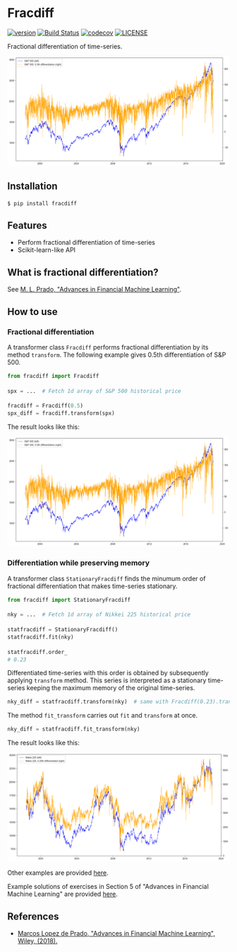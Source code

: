 # Fracdiff

[![version](https://img.shields.io/pypi/v/fracdiff.svg)](https://pypi.org/project/fracdiff/)
[![Build Status](https://travis-ci.com/simaki/fracdiff.svg?branch=master)](https://travis-ci.com/simaki/fracdiff)
[![codecov](https://codecov.io/gh/simaki/fracdiff/branch/master/graph/badge.svg)](https://codecov.io/gh/simaki/fracdiff)
[![LICENSE](https://img.shields.io/github/license/simaki/fracdiff)](LICENSE)

Fractional differentiation of time-series.

![spx](./sample/howto/spx.png)

## Installation

```sh
$ pip install fracdiff
```

## Features

- Perform fractional differentiation of time-series
- Scikit-learn-like API

## What is fractional differentiation?

See [M. L. Prado, "Advances in Financial Machine Learning"][prado].

## How to use

### Fractional differentiation

A transformer class `Fracdiff` performs fractional differentiation by its method `transform`.
The following example gives 0.5th differentiation of S&P 500.

```python
from fracdiff import Fracdiff

spx = ...  # Fetch 1d array of S&P 500 historical price

fracdiff = Fracdiff(0.5)
spx_diff = fracdiff.transform(spx)
```

The result looks like this:

![spx](./sample/howto/spx.png)

### Differentiation while preserving memory

A transformer class `StationaryFracdiff` finds the minumum order of fractional differentiation that makes time-series stationary.

```python
from fracdiff import StationaryFracdiff

nky = ...  # Fetch 1d array of Nikkei 225 historical price

statfracdiff = StationaryFracdiff()
statfracdiff.fit(nky)

statfracdiff.order_
# 0.23
```

Differentiated time-series with this order is obtained by subsequently applying `transform` method.
This series is interpreted as a stationary time-series keeping the maximum memory of the original time-series.

```python
nky_diff = statfracdiff.transform(nky)  # same with Fracdiff(0.23).transform(nky)
```

The method `fit_transform` carries out `fit` and `transform` at once.

```python
nky_diff = statfracdiff.fit_transform(nky)
```

The result looks like this:

![nky](./sample/howto/nky.png)

Other examples are provided [here](sample/examples/examples.ipynb).

Example solutions of exercises in Section 5 of "Advances in Financial Machine Learning" are provided [here](sample/exercise/exercise.ipynb).

## References

- [Marcos Lopez de Prado, "Advances in Financial Machine Learning", Wiley, (2018).][prado]

[prado]: https://www.wiley.com/en-us/Advances+in+Financial+Machine+Learning-p-9781119482086
